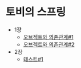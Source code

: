 # 토비의 스프링
* 1장 
    - [오브젝트와 의존관계#1](https://leeha0.tistory.com/52)
    - [오브젝트와 의존관계#2](https://leeha0.tistory.com/53)
* 2장 
    - [테스트#1](https://leeha0.tistory.com/56)